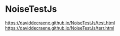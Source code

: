 # NoiseTestJs
https://daviddecraene.github.io/NoiseTestJs/test.html
https://daviddecraene.github.io/NoiseTestJs/terr.html
